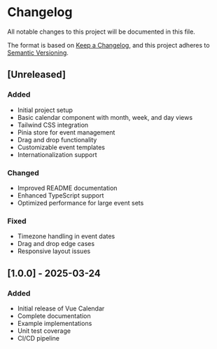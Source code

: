 # Changelog

All notable changes to this project will be documented in this file.

The format is based on [Keep a Changelog](https://keepachangelog.com/en/1.0.0/),
and this project adheres to [Semantic Versioning](https://semver.org/spec/v2.0.0.html).

## [Unreleased]

### Added
- Initial project setup
- Basic calendar component with month, week, and day views
- Tailwind CSS integration
- Pinia store for event management
- Drag and drop functionality
- Customizable event templates
- Internationalization support

### Changed
- Improved README documentation
- Enhanced TypeScript support
- Optimized performance for large event sets

### Fixed
- Timezone handling in event dates
- Drag and drop edge cases
- Responsive layout issues

## [1.0.0] - 2025-03-24

### Added
- Initial release of Vue Calendar
- Complete documentation
- Example implementations
- Unit test coverage
- CI/CD pipeline
